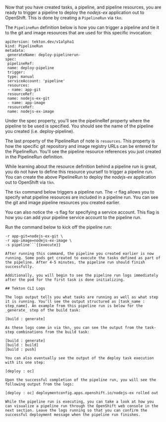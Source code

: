 Now that you have created tasks, a pipeline, and pipeline resources, you are ready to trigger a pipeline to deploy the _nodejs-ex_ application out to OpenShift. This is done by creating a `PipelineRun` via `tkn`.

The `PipelineRun` definition below is how you can trigger a pipeline and tie it to the git and image resources that are used for this specific invocation:

```
apiVersion: tekton.dev/v1alpha1
kind: PipelineRun
metadata:
 generateName: deploy-pipelinerun-
spec:
 pipelineRef:
 name: deploy-pipeline
 trigger:
 type: manual
 serviceAccount: 'pipeline'
 resources:
 - name: app-git
 resourceRef:
 name: nodejs-ex-git
 - name: app-image
 resourceRef:
 name: nodejs-ex-image
```

Under the spec property, you'll see the pipelineRef property where the pipeline to be used is specified. You should see the name of the pipeline you created (i.e. deploy-pipeline).

The last property of the PipelineRun of note is `resources`. This property is how the specific git repository and image registry URLs can be entered for the PipelineRun. You'll see the pipeline resource references you just created in the PipelineRun definition.

While learning about the resource definition behind a pipeline run is great, you do not have to define this resource yourself to trigger a pipeline run. You can create the above PipelineRun to deploy the _nodejs-ex_ application out to OpenShift via `tkn`.

The `tkn` command below triggers a pipeline run. The -r flag allows you to specify what pipeline resources are included in a pipeline run. You can see the git and image pipeline resources you created earlier.

You can also notice the -s flag for specifying a service account. This flag is how you can add your pipeline service account to the pipeline run.

Run the command below to kick off the pipeline run:

```tkn pipeline start deploy-pipeline \
-r app-git=nodejs-ex-git \
-r app-image=nodejs-ex-image \
-s pipeline```{{execute}}

After running this command, the pipeline you created earlier is now running. Some pods get created to execute the tasks defined as part of the pipeline. After 4-5 minutes, the pipeline run should finish successfully.

Additionally, you will begin to see the pipeline run logs immediately after the pod for the first task is done initializing.

## Tekton CLI Logs

The logs output tells you what tasks are running as well as what step it is running. You’ll see the output structured as [task_name : step_name]. An example from this pipeline run is below for the _generate_ step of the build task:

[build : generate]

As these logs come in via tkn, you can see the output from the task-step combinations from the build task:

[build : generate]
[build : build]
[build : push]

You can also eventually see the output of the deploy task execution with its one step:

[deploy : oc]

Upon the successful completion of the pipeline run, you will see the following output from the logs:

[deploy : oc] deploymentconfig.apps.openshift.io/nodejs-ex rolled out

While the pipeline run is executing, you can take a look at how you can visualize a pipeline run through the OpenShift web console in the next section. Leave the logs running so that you can confirm the successful deployment message when the pipeline run finishes.